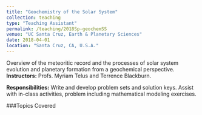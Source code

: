 ```yaml
---
title: "Geochemistry of the Solar System"
collection: teaching
type: "Teaching Assistant"
permalink: /teaching/2018Sp-geochemSS
venue: "UC Santa Cruz, Earth & Planetary Sciences"
date: 2018-04-01
location: "Santa Cruz, CA, U.S.A."
---
```


Overview of the meteoritic record and the processes of solar system evolution and planetary formation from a geochemical perspective.<br><b>Instructors:</b> Profs. Myriam Telus and Terrence Blackburn.

<b>Responsibilities:</b> Write and develop problem sets and solution keys. Assist with in-class activities, problem including mathematical modeling exercises. 

###Topics Covered


